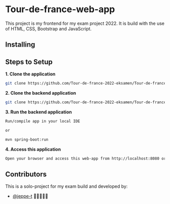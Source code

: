 # Tour-de-france-web-app

This project is my frontend for my exam project 2022. It is build with the use of HTML, CSS, Bootstrap and JavaScript.

## Installing

## Steps to Setup

**1. Clone the application**

```bash
git clone https://github.com/Tour-de-france-2022-eksamen/Tour-de-france-web-app.git
```

**2. Clone the backend application**

```bash
git clone https://github.com/Tour-de-france-2022-eksamen/Tour-de-france-rest-api.git
```

**3. Run the backend application**

```bash
Run/compile app in your local IDE

or

mvn spring-boot:run
```

**4. Access this application** 

```bash
Open your browser and access this web-app from http://localhost:8080 or directly from the HTML files in the repository
```
  

## Contributors

This is a solo-project for my exam build and developed by:

* [@jeppe-t](https://github.com/jeppe-t) 👊🏻👨🏻‍💻
